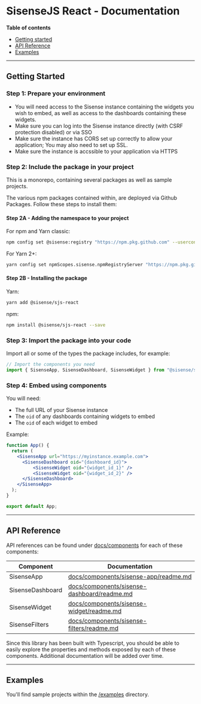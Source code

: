 # SisenseJS React - Documentation

**Table of contents**

 - [Getting started](#getting-started)
 - [API Reference](#api-reference)
 - [Examples](#examples)

----

## Getting Started

### Step 1: Prepare your environment

 - You will need access to the Sisense instance containing the widgets you wish to embed, as well as access to the dashboards containing these widgets.
 - Make sure you can log into the Sisense instance directly (with CSRF protection disabled) or via SSO
 - Make sure the instance has CORS set up correctly to allow your application; You may also need to set up SSL.
 - Make sure the instance is accssible to your application via HTTPS

### Step 2: Include the package in your project

This is a monorepo, containing several packages as well as sample projects.

The various npm packages contained within, are deployed via Github Packages. Follow these steps to install them:

#### Step 2A - Adding the namespace to your project

For npm and Yarn classic:

```sh
npm config set @sisense:registry "https://npm.pkg.github.com" --userconfig .npmrc
```

For Yarn 2+:

```sh
yarn config set npmScopes.sisense.npmRegistryServer "https://npm.pkg.github.com"
```

#### Step 2B - Installing the package

Yarn:

```sh
yarn add @sisense/sjs-react
```

npm:

```sh
npm install @sisense/sjs-react --save
```

### Step 3: Import the package into your code

Import all or some of the types the package includes, for example:

```ts
// Import the components you need
import { SisenseApp, SisenseDashboard, SisenseWidget } from "@sisense/sjs-react";
```

### Step 4: Embed using components

You will need:

 - The full URL of your Sisense instance
 - The `oid` of any dashboards containing widgets to embed
 - The `oid` of each widget to embed

Example:

```jsx
function App() {
  return (
    <SisenseApp url="https://myinstance.example.com">
      <SisenseDashboard oid="{dashboard_id}">
          <SisenseWidget oid="{widget_id_1}" />
          <SisenseWidget oid="{widget_id_2}" />
      </SisenseDashboard>
    </SisenseApp>
  );
}

export default App;
```

----

## API Reference

API references can be found under [docs/components](docs/components) for each of these components:

| Component        | Documentation                                                                        |
|------------------|--------------------------------------------------------------------------------------|
| SisenseApp       | [docs/components/sisense-app/readme.md](docs/components/sisense-app/readme.md)       |
| SisenseDashboard | [docs/components/sisense-dashboard/readme.md](docs/components/sisense-dashboard/readme.md) |
| SisenseWidget    | [docs/components/sisense-widget/readme.md](docs/components/sisense-widget/readme.md) |
| SisenseFilters   | [docs/components/sisense-filters/readme.md](docs/components/sisense-filters/readme.md) |

Since this library has been built with Typescript, you should be able to easily explore the properties and methods exposed by each of these components. Additional documentation will be added over time.

----

## Examples

You'll find sample projects within the [/examples](/examples/) directory.
